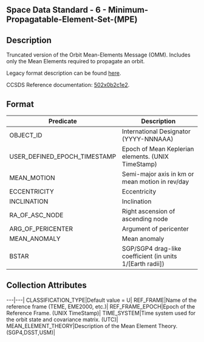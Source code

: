 ## Space Data Standard - 6 - Minimum-Propagatable-Element-Set-(MPE)

## Description

Truncated version of the Orbit Mean-Elements Message (OMM).  Includes only the Mean Elements required to propagate an orbit.

Legacy format description can be found [here](https://github.com/DigitalArsenal/spacedatastandards.org/blob/main/survey/legacy-messages/tle/README.md).

CCSDS Reference documentation: [502x0b2c1e2](https://public.ccsds.org/Pubs/502x0b2c1e2.pdf).

## Format

|Predicate |Description |
---|---|
OBJECT\_ID|International Designator (YYYY-NNNAAA)|
USER\_DEFINED\_EPOCH\_TIMESTAMP|Epoch of Mean Keplerian elements. (UNIX TimeStamp)|
MEAN\_MOTION|Semi-major axis in km or mean motion in rev/day|
ECCENTRICITY|Eccentricity|
INCLINATION|Inclination|
RA\_OF\_ASC\_NODE|Right ascension of ascending node|
ARG\_OF\_PERICENTER|Argument of pericenter|
MEAN\_ANOMALY|Mean anomaly|
BSTAR|SGP/SGP4 drag-like coefficient (in units 1/[Earth radii])|

## Collection Attributes

---|---|
CLASSIFICATION\_TYPE|Default value = U|
REF\_FRAME|Name of the reference frame (TEME, EME2000, etc.)|
REF\_FRAME\_EPOCH|Epoch of the Reference Frame. (UNIX TimeStamp)|
TIME\_SYSTEM|Time system used for the orbit state and covariance matrix. (UTC)|
MEAN\_ELEMENT\_THEORY|Description of the Mean Element Theory. (SGP4,DSST,USM)|
